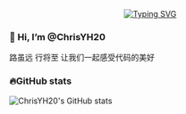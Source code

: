 <div align="center">
    <a href="https://git.io/typing-svg"><img align="center" src="https://readme-typing-svg.demolab.com?font=Fira+Code&pause=1000&random=false&width=435&lines=Hello+World!" alt="Typing SVG" /></a>
</div>

### 👋 Hi, I’m @ChrisYH20
  路虽远  行将至
  让我们一起感受代码的美好
### 🔥GitHub stats

![ChrisYH20's GitHub stats](https://github-readme-stats.vercel.app/api?username=ChrisYH20&theme=ambient_gradient&show_icons=true)
